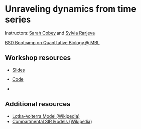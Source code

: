 # Unraveling dynamics from time series
Instructors: [Sarah Cobey](http://cobeylab.uchicago.edu/people/cobey) and [Sylvia Ranjeva](http://cobeylab.uchicago.edu/people/ranjeva)

[BSD Bootcamp on Quantitative Biology @ MBL](http://gradprograms.bsd.uchicago.edu/current_students/MBLBootcamp.html)

## Workshop resources
* [Slides](http://cobeylab.uchicago.edu/slides/mbl-workshop/slides.html#/)

* [Code](https://github.com/StefanoAllesina/BSD-QBio/tree/master/Workshops/Cobey/Code)
* 

## Additional resources
* [Lotka-Volterra Model (Wikipedia)](https://en.wikipedia.org/wiki/Lotka%E2%80%93Volterra_equation)
* [Compartmental SIR Models (Wikipedia)](https://en.wikipedia.org/wiki/Compartmental_models_in_epidemiology)

